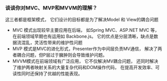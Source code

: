 ### 谈谈你对MVC、MVP和MVVM的理解？
这三者都是框架模式， 它们设计的目标都是为了解决Model 和 View的耦合问题

- MVC 模式出现较早主要应用在后端， 如Spring MVC、ASP.NET MVC 等，在前端领域早期也有运用如 Backbone.js。 它的优点是分层清晰，缺点是数据流混乱，灵活性带来的维护性问题
- MVP 模式是MVC的进化形式，Presenter作为中间层负责MV通信， 解决了两者耦合问题，但P层过于臃肿则会导致维护问题。
- MVVM模式在前端领域有广泛应用， 它不仅解决MV耦合问题， 还同时解决了维护两者映射关系的大量复杂代码和DOM操作代码， 在提高开发效率、可读性同时还保持了优越的性能表现。
